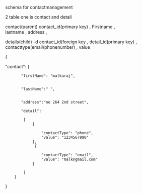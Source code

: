 schema for contactmanagement

2 table one is contact and detail

contact(parent)
 contact_id(primary key) , 
 Firstname ,  
 lastname , 
 address ,  


details(child) -d
 contact_id(foreign key , 
 detail_id(primary key) , 
 contacttype(email/phonenumber) , 
 value







{
   
   
   "contact": 
        {
           
           
           "firstName": "malkaraj",
           
           
           "lastName":" ",
           
           
           "address":"no 264 2nd street",
           
           "detail": 
            
            [
                {
                   
                    "contactType": "phone",
                    "value": "1234567890"
                },
                 {
                   
                    "contactType": "email",
                    "value": "malk@gmail.com"
                }

            ]
        }
}
